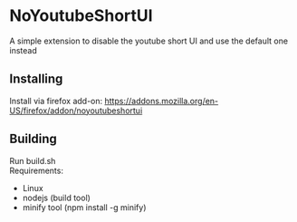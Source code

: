 # NoYoutubeShortUI
A simple extension to disable the youtube short UI and use the default one instead
## Installing
Install via firefox add-on: https://addons.mozilla.org/en-US/firefox/addon/noyoutubeshortui
## Building
Run build.sh  
Requirements:
- Linux
- nodejs (build tool)
- minify tool (npm install -g minify)